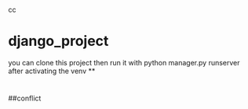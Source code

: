 cc
# django_project
you  can clone this project then run it with python manager.py runserver after activating the venv
**
#
##conflict
